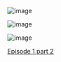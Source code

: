 ![image](https://raw.githubusercontent.com/NclRSE-Training/git-novice/37e8fd44c202ca0bd293f13d668c360a7f434e21/fig/play-changes.svg)

![image](https://nclrse-training.github.io/git-novice/fig/versions.svg)

![image](https://nclrse-training.github.io/git-novice/fig/merge.svg)


[Episode 1 part 2](episode1_p2.md)
